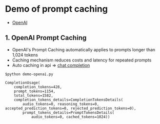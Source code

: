# Demo of prompt caching
* [OpenAI](https://platform.openai.com/docs/guides/prompt-caching)

## 1. OpenAI Prompt Caching
* OpenAI's Prompt Caching automatically applies to prompts longer than 1,024 tokens
* Caching mechanism reduces costs and latency for repeated prompts
* Auto caching in api => [chat completion](https://platform.openai.com/docs/api-reference/chat/object)

```
$python demo-openai.py

CompletionUsage(
    completion_tokens=428, 
    prompt_tokens=1154, 
    total_tokens=1582, 
    completion_tokens_details=CompletionTokensDetails(
        audio_tokens=0, reasoning_tokens=0, accepted_prediction_tokens=0, rejected_prediction_tokens=0), 
        prompt_tokens_details=PromptTokensDetails(
            audio_tokens=0, cached_tokens=1024))
```